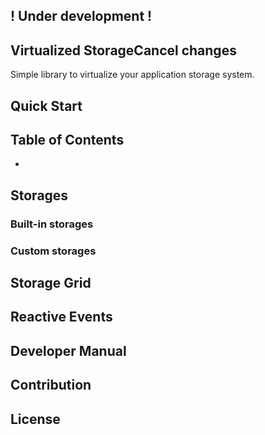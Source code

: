 ! Under development !
---

Virtualized StorageCancel changes
---

Simple library to virtualize your application storage system.

## Quick Start


## Table of Contents
* []()

## Storages

### Built-in storages

### Custom storages

## Storage Grid

## Reactive Events

## Developer Manual

## Contribution

## License
